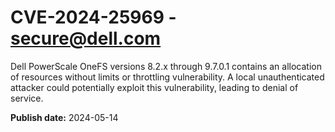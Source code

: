 # CVE-2024-25969 - secure@dell.com

Dell PowerScale OneFS versions 8.2.x through 9.7.0.1 contains an allocation of resources without limits or throttling vulnerability. A local unauthenticated attacker could potentially exploit this vulnerability, leading to denial of service.

**Publish date:** 2024-05-14
